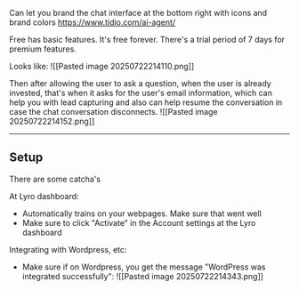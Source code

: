 

Can let you brand the chat interface at the bottom right with icons and brand colors
https://www.tidio.com/ai-agent/

Free has basic features. It's free forever. There's a trial period of 7 days for premium features.

Looks like:
![[Pasted image 20250722214110.png]]


Then after allowing the user to ask a question, when the user is already invested, that's when it asks for the user's email information, which can help you with lead capturing and also can help resume the conversation in case the chat conversation disconnects.
![[Pasted image 20250722214152.png]]

---

## Setup

There are some catcha's

At Lyro dashboard:
- Automatically trains on your webpages. Make sure that went well
- Make sure to click "Activate" in the Account settings at the Lyro dashboard

Integrating with Wordpress, etc:
- Make sure if on Wordpress, you get the message "WordPress was integrated successfully":
  ![[Pasted image 20250722214343.png]]


